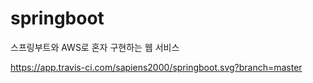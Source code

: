 # springboot
스프링부트와 AWS로 혼자 구현하는 웹 서비스

https://app.travis-ci.com/sapiens2000/springboot.svg?branch=master
